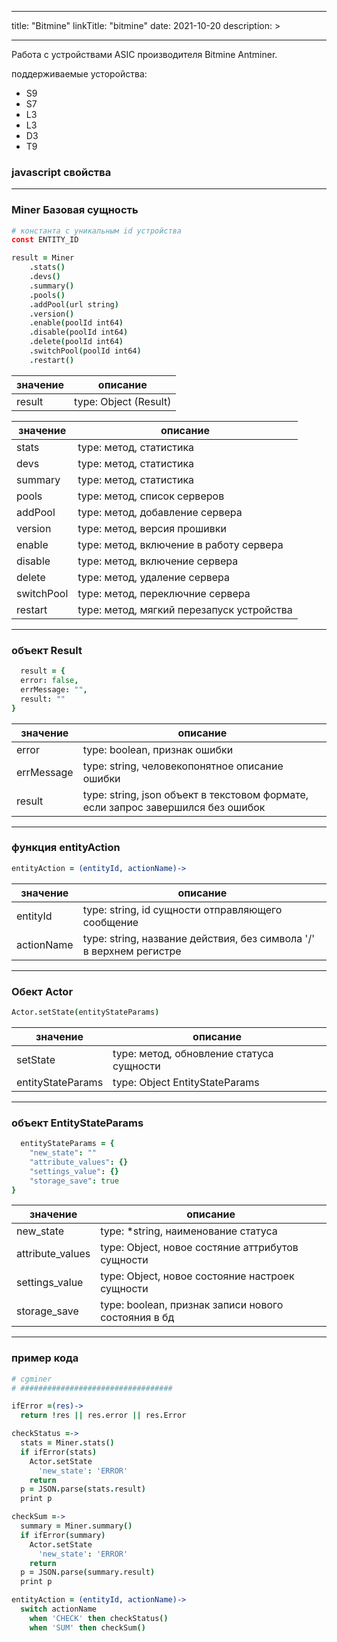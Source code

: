 
---
title: "Bitmine"
linkTitle: "bitmine"
date: 2021-10-20
description: >

---

Работа с устройствами ASIC производителя Bitmine Antminer.


поддерживаемые усторойства:
* S9
* S7
* L3
* L3
* D3
* T9

### javascript свойства

----------------

### Miner Базовая сущность 

```coffeescript
# константа с уникальным id устройства
const ENTITY_ID
````

```coffeescript
result = Miner
    .stats()
    .devs()
    .summary()
    .pools()
    .addPool(url string)
    .version()
    .enable(poolId int64)
    .disable(poolId int64)
    .delete(poolId int64)
    .switchPool(poolId int64)
    .restart()
```

|  значение  | описание  |
|-------------|---------|
| result |    type: Object (Result)   |

|  значение  | описание  |
|-------------|---------|
| stats |   type: метод, статистика    |
| devs |   type: метод, статистика    |
| summary |   type: метод, статистика    |
| pools |   type: метод, список серверов   |
| addPool |   type: метод, добавление сервера   |
| version |   type: метод, версия прошивки  |
| enable |   type: метод, включение в работу сервера  |
| disable |   type: метод, включение сервера  |
| delete |   type: метод, удаление сервера  |
| switchPool |   type: метод, переключние сервера  |
| restart |   type: метод, мягкий перезапуск устройства  |

----------------

### объект Result

```coffeescript
  result = {
  error: false,
  errMessage: "",
  result: ""
}
``` 
|  значение  | описание  |
|-------------|---------|
| error |    type: boolean, признак ошибки   |
| errMessage |   type: string, человекопонятное описание ошибки  |
| result | type: string, json объект в текстовом формате, если запрос завершился без ошибок |

----------------

### функция entityAction

```coffeescript
entityAction = (entityId, actionName)->
```
| значение   | описание               |
|-------------|-------------------|
| entityId    | type: string, id сущности отправляющего сообщение |
| actionName  | type: string, название действия, без символа '/' в верхнем регистре |

----------------

### Обект Actor

```coffeescript
Actor.setState(entityStateParams)
```
| значение   | описание               |
|-------------|-------------------|
| setState  | type: метод, обновление статуса сущности |
| entityStateParams  | type: Object EntityStateParams |

----------------

### объект EntityStateParams

```coffeescript
  entityStateParams = {
    "new_state": ""
    "attribute_values": {}
    "settings_value": {}
    "storage_save": true
}
``` 
|  значение  | описание  |
|-------------|---------|
| new_state |    type: *string, наименование статуса   |
| attribute_values |   type: Object, новое состяние аттрибутов сущности |
| settings_value | type: Object, новое состояние настроек сущности |
| storage_save | type: boolean, признак записи нового состояния в бд |

----------------

### пример кода

```coffeescript
# cgminer
# ##################################

ifError =(res)->
  return !res || res.error || res.Error

checkStatus =->
  stats = Miner.stats()
  if ifError(stats)
    Actor.setState
      'new_state': 'ERROR'
    return
  p = JSON.parse(stats.result)
  print p

checkSum =->
  summary = Miner.summary()
  if ifError(summary)
    Actor.setState
      'new_state': 'ERROR'
    return
  p = JSON.parse(summary.result)
  print p

entityAction = (entityId, actionName)->
  switch actionName
    when 'CHECK' then checkStatus()
    when 'SUM' then checkSum()
```
